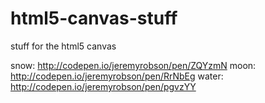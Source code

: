 # html5-canvas-stuff
stuff for the html5 canvas

snow: http://codepen.io/jeremyrobson/pen/ZQYzmN
moon: http://codepen.io/jeremyrobson/pen/RrNbEg
water: http://codepen.io/jeremyrobson/pen/pgvzYY
